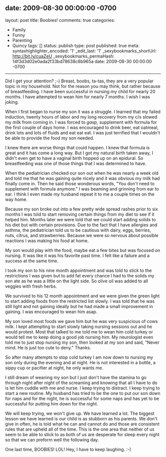 date: 2009-08-30 00:00:00 -0700
---
layout: post
title: Boobies!
comments: true
categories:
- Family
- Funny
- Parenting
- Quincy
tags: []
status: publish
type: post
published: true
meta:
  syntaxhighlighter_encoded: '1'
  _edit_last: '1'
  _sexybookmarks_shortUrl: http://bit.ly/cuaZeU
  _sexybookmarks_permaHash: 14f3d3d02e0ada2f33bd78638c6b965a
date: 2009-08-30 00:00:00 -0700
---
Did I get your attention?  ;-)  Breast, boobs, ta-tas, they are a very popular topic in my household.  Not for the reason you may think, but rather because of breastfeeding.  I have been successful in nursing my child for nearly 20 months.  I have attempted to wean him for nearly 7 months.  I wish I was joking.

When I first began to nurse my son it was a struggle.  I learned that my failed induction, twenty hours of labor and my long recovery from my c/s slowed my milk from coming in.  I was forced to *gasp*, supplement with formula for the first couple of days home.  I was encouraged to drink beer, eat oatmeal, drink lots and lots of fluids and eat eat eat.  I was just terrified that I wouldn't be able to provide the food my son needed. 

I knew there are worse things that could happen.  I knew that formula is great and it has come a long way.  But I got my natural birth taken away, I didn't even get to have a vaginal birth hopped up on an epidural.  So breastfeeding was one of those things that I was determined to have.

When the pediatrician checked our son out when he was nearly a week old and told me that he was gaining quite nicely and it was obvious my milk had finally come in.  Then he said those wonderous words, "You don't need to supplement with formula anymore."  I was beaming and grinning from ear to ear.  I think I even made my husband repeat it to me a couple times on the way home.

Because my son broke out into a few pretty wide spread rashes prior to six months I was told to start removing certain things from my diet to see if it helped him.  Months later we were told that we could start adding solids to his diet but with certain provisions.  Due to the fact that I have allergies and asthma, the pediatrician told us to be cautious with dairy, eggs, berries, nuts, citrus, and strawberries.  Because we were so nervous about possible reactions I was making his food at home.  

My son would play with the food, maybe eat a few bites but was focused on nursing.  It was like it was his favorite past time.  I felt like a failure and a success at the same time.  

I took my son to his nine month appointment and was told to stick to the restrictions I was given but to add fat every chance I had to the solids my son ate as he was a little on the light side.  So olive oil was added to all veggies with fresh herbs.

We survived to his 12 month appointment and we were given the green light to start adding foods from the restricted list slowly.  I was told that he was still light and not gaining ideally but he had made a small improvement in gaining.  I was encouraged to wean him asap.

My son loved most foods we gave him but he was very suspicious of cows milk. I kept attempting to start slowly taking nursing sessions out and he would protest.  Most that talked to me told me to wean him cold turkey or would tell me to keep doing a good job nursing him.  My neurologist even told me to just stop nursing my son, then looked at my son and said, "Never mind.  He is just too cute to deny."  Thanks.

So after many attempts to stop cold turkey I am now down to nursing my son only during the evening and at night.  He is not interested in a bottle, a sippy cup or pacifier at night, he only wants me.

I still dream of weaning my son but I just don't have the stamina to go through night after night of the screaming and knowing that all I have to do is let him cuddle with me and nurse.  I keep trying to distract.  I keep trying to start a new routine.  My husband has tried to be the one to put our son down for naps and for the night, he is successful for some naps and has yet to be successful for putting him down for the night.

We will keep trying, we won't give up.  We have learned a lot.  The biggest lesson we have learned is our child is as stubborn as his parents.  We don't give in often, he is told what he can and cannot do and those are consistent rules that are upheld all of the time.  This is the one area that neither of us seem to be able to stick to as both of us are desperate for sleep every night so that we can preform well the following day.

One last time, BOOBIES!  LOL!  Hey, I have to keep laughing. :-)
